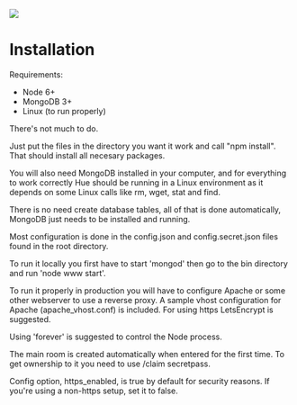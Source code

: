 ![](https://i.imgur.com/LapmkHe.jpg)

# Installation

Requirements:
- Node 6+
- MongoDB 3+
- Linux (to run properly)

There's not much to do. 

Just put the files in the directory you want it work and call "npm install". That should install all necesary packages. 

You will also need MongoDB installed in your computer, and for everything to work correctly Hue should be running in a Linux environment as it depends on some Linux calls like rm, wget, stat and find.

There is no need create database tables, all of that is done automatically, MongoDB just needs to be installed and running.

Most configuration is done in the config.json and config.secret.json files found in the root directory.

To run it locally you first have to start 'mongod' then go to the bin directory and run 'node www start'.

To run it properly in production you will have to configure Apache or some other webserver to use a reverse proxy. A sample vhost configuration for Apache (apache_vhost.conf) is included. For using https LetsEncrypt is suggested.

Using 'forever' is suggested to control the Node process.

The main room is created automatically when entered for the first time. To get ownership to it you need to use /claim secretpass.

Config option, https_enabled, is true by default for security reasons. If you're using a non-https setup, set it to false.